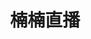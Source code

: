 ---
description: 楠楠，不是男男，实际上主播大多是女的。
layout: post
results:
- primaryGenreName: Social Networking
  version: '2.2.5'
  formattedPrice: 免费
  genreIds:
  - '6005'
  - '6016'
  artworkUrl60: http://is5.mzstatic.com/image/thumb/Purple111/v4/c4/e2/5c/c4e25cf3-79a6-b36e-1b1f-513c847854ad/source/60x60bb.jpg
  userRatingCountForCurrentVersion: 92
  minimumOsVersion: '8.0'
  appletvScreenshotUrls: &a []
  sellerName: Mianyang Weidong Advertising Co., Ltd.
  supportedDevices:
  - iPad2Wifi-iPad2Wifi
  - iPad23G-iPad23G
  - iPhone4S-iPhone4S
  - iPadThirdGen-iPadThirdGen
  - iPadThirdGen4G-iPadThirdGen4G
  - iPhone5-iPhone5
  - iPodTouchFifthGen-iPodTouchFifthGen
  - iPadFourthGen-iPadFourthGen
  - iPadFourthGen4G-iPadFourthGen4G
  - iPadMini-iPadMini
  - iPadMini4G-iPadMini4G
  - iPhone5c-iPhone5c
  - iPhone5s-iPhone5s
  - iPadAir-iPadAir
  - iPadAirCellular-iPadAirCellular
  - iPadMiniRetina-iPadMiniRetina
  - iPadMiniRetinaCellular-iPadMiniRetinaCellular
  - iPhone6-iPhone6
  - iPhone6Plus-iPhone6Plus
  - iPadAir2-iPadAir2
  - iPadAir2Cellular-iPadAir2Cellular
  - iPadMini3-iPadMini3
  - iPadMini3Cellular-iPadMini3Cellular
  - iPodTouchSixthGen-iPodTouchSixthGen
  - iPhone6s-iPhone6s
  - iPhone6sPlus-iPhone6sPlus
  - iPadMini4-iPadMini4
  - iPadMini4Cellular-iPadMini4Cellular
  - iPadPro-iPadPro
  - iPadProCellular-iPadProCellular
  - iPadPro97-iPadPro97
  - iPadPro97Cellular-iPadPro97Cellular
  - iPhoneSE-iPhoneSE
  - iPhone7-iPhone7
  - iPhone7Plus-iPhone7Plus
  - iPad611-iPad611
  - iPad612-iPad612
  genres:
  - 社交
  - 娱乐
  currentVersionReleaseDate: '2017-03-16T19:49:26Z'
  trackName: 楠楠直播
  isVppDeviceBasedLicensingEnabled: true
  description: '随着移动互联网的发展，越来越多的人开始看直播了，

    楠楠直播是一个可以零距离随时随地看直播的场所。

    在这里，全新的UI界面改版，给你极简、极致的直播体验。

    全新的搜索，让你发现更多更美的，零距离接触最真实的；

    错过了最爱的直播，没关系，我们为你留住了精彩的时段等你来看，让你随时看；

    酷炫的弹幕，缤纷的礼物，给你更多的方式来表达；

    一键分享，快来邀请你身边的人，还可赢钻哦；

    想要流畅无卡顿的直播，赶紧来楠楠直播吧~'
  price: 0
  trackId: 1212843409
  releaseDate: '2017-03-13T21:25:41Z'
  advisories:
  - 频繁/强烈的成人/性暗示题材
  - 偶尔/轻微的亵渎或低俗幽默
  screenshotUrls:
  - http://a2.mzstatic.com/us/r30/Purple111/v4/f0/02/c8/f002c8f8-de81-1d67-c5f5-69c70cbe68be/screen696x696.jpeg
  - http://a4.mzstatic.com/us/r30/Purple111/v4/12/61/de/1261de2d-f940-4aad-977e-8b5f7213d55d/screen696x696.jpeg
  - http://a1.mzstatic.com/us/r30/Purple111/v4/ca/31/12/ca3112df-10db-0697-4352-78f5c7cb694c/screen696x696.jpeg
  - http://a5.mzstatic.com/us/r30/Purple111/v4/65/f8/80/65f880e9-9562-1be5-44d7-97d23e01dd94/screen696x696.jpeg
  - http://a4.mzstatic.com/us/r30/Purple122/v4/e7/d8/69/e7d8694b-2d99-fa4d-55bf-98da7be4281d/screen696x696.jpeg
  artistViewUrl: https://itunes.apple.com/cn/developer/mianyang-weidong-advertising-co-ltd/id1212843408?uo=4
  primaryGenreId: 6005
  userRatingCount: 92
  averageUserRatingForCurrentVersion: 4
  kind: software
  fileSizeBytes: '69275648'
  bundleId: cn.nannan
  trackContentRating: 17+
  releaseNotes: '1.搜索页主播推荐

    2.“游轮”礼物优化

    3.会员升级加速

    4.豪华送礼气泡特权

    5.美颜功能优化（安卓）

    6.升级提示

    7.魅力日榜前三首页展示

    8.修复若干bug'
  contentAdvisoryRating: 17+
  trackCensoredName: 楠楠直播
  isGameCenterEnabled: false
  artistName: Mianyang Weidong Advertising Co., Ltd.
  languageCodesISO2A:
  - ZH
  averageUserRating: 4
  features: *a
  wrapperType: software
  artworkUrl512: http://is5.mzstatic.com/image/thumb/Purple111/v4/c4/e2/5c/c4e25cf3-79a6-b36e-1b1f-513c847854ad/source/512x512bb.jpg
  artworkUrl100: http://is5.mzstatic.com/image/thumb/Purple111/v4/c4/e2/5c/c4e25cf3-79a6-b36e-1b1f-513c847854ad/source/100x100bb.jpg
  trackViewUrl: https://geo.itunes.apple.com/cn/app/%E6%A5%A0%E6%A5%A0%E7%9B%B4%E6%92%AD/id1212843409?mt=8&uo=4
  artistId: 1212843408
  currency: CNY
  ipadScreenshotUrls: *a
category: 社交
tags: tag1
resultCount: 1
title: 楠楠直播

---